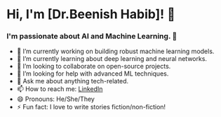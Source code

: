 # Hi, I'm [Dr.Beenish Habib]! 👋

### I'm passionate about AI and Machine Learning. 🚀

- 🔭 I’m currently working on building robust machine learning models.
- 🌱 I’m currently learning about deep learning and neural networks.
- 👯 I’m looking to collaborate on open-source projects.
- 🤔 I’m looking for help with advanced ML techniques.
- 💬 Ask me about anything tech-related.
- 📫 How to reach me: [LinkedIn](https://www.linkedin.com/in/dr-beenish-habib-a6344028a/)
- 😄 Pronouns: He/She/They
- ⚡ Fun fact: I love to write stories fiction/non-fiction!


